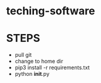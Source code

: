 # teching-software

# STEPS
- pull git
- change to home dir
- pip3 install -r requirements.txt
- python __init__.py
